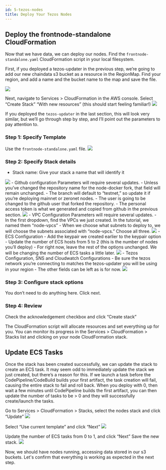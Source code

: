 ```yaml
---
id: 5-tezos-nodes
title: Deploy Your Tezos Nodes
---
```


## Deploy the frontnode-standalone CloudFormation

Now that we have data, we can deploy our nodes. Find the `frontnode-standalone.yaml` CloudFormation script in your local filesystem.

First, if you deployed a tezos-updater in the previous step, we’re going to add our new chaindata s3 bucket as a resource in the RegionMap. Find your region, and add a name and the bucket name to the map and save the file. 

<img src="/img/images/nodes-1.png"/>

Next, navigate to Services > CloudFormation in the AWS console. Select “Create Stack” “With new resources” (this should start feeling familiar!) 
<img src="/img/images/nodes-2.png"/>

If you deployed the `tezos-updater` in the last section, this will look very similar, but we’ll go through step by step, and I’ll point out the parameters to pay attention to.

### Step 1: Specify Template

Use the `frontnode-standalone.yaml` file.
<img src="/img/images/nodes-3.png"/>

### Step 2:  Specify Stack details
 - Stack name: Give your stack a name that will identify it
<img src="/img/images/nodes-4.png"/>
 - Github configuration Parameters will require several updates. 
 - Unless you’ve changed the repository name for the node-docker fork, that field will remain unchanged.
 - The branch will default to “testnet,” so update it if you’re deploying mainnet or zeronet nodes.
 - The user is going to be changed to the github user that forked the repository.
 - The personal access token is what we generated and copied from github in the previous section.
<img src="/img/images/nodes-5.png"/>
 - VPC Configuration Parameters will require several updates. 
 - In the first dropdown, find the VPCs we just created. In the tutorial, we named them “node-vpcs”
 - When we choose what subnets to deploy to, we will choose the subnets associated with “node-vpcs.” Choose all three.
<img src="/img/images/nodes-6.png"/>
 - ECS Configuration 
 - Add the keypair we created earlier to the keypair option
 - Update the number of ECS hosts from 5 to 2 (this is the number of nodes you’ll deploy)
 - For right now, leave the rest of the options unchanged. We will be changing the number of ECS tasks a little later.
 <img src="/img/images/nodes-7.png"/>
 - Tezos Configuration, SNS and Cloudwatch Configurations
 - Be sure the tezos network you’re connecting to matches the tezos-updater you will be using in your region
 - The other fields can be left as is for now.
<img src="/img/images/nodes-8.png"/>

### Step 3: Configure stack options
 You don’t need to do anything here. Click next.

### Step 4: Review
 Check the acknowledgement checkbox and click “Create stack”

The CloudFormation script will allocate resources and set everything up for you. You can monitor its progress in the Services > CloudFormation > Stacks list and clicking on your node CloudFormation stack. 


## Update ECS Tasks
Once the stack has been created successfully, we can update the stack to create an ECS task. It may seem odd to immediately update the stack we just created, but there’s a reason for this. If we launch a task before the CodePipeline/CodeBuild builds your first artifact, the task creation will fail, causing the entire stack to fail and roll back. When you deploy with 0, then wait a few minutes until CodePipeline builds the first artifact, you can then update the number of tasks to be > 0 and they will successfully create/launch the tasks.

Go to Services > CloudFormation > Stacks, select the nodes stack and click “Update”
<img src="/img/images/nodes-9.png"/>

Select “Use current template” and click “Next”
<img src="/img/images/nodes-10.png"/>

Update the number of ECS tasks from 0 to 1, and click “Next” Save the new stack. 
<img src="/img/images/nodes-11.png"/>

Now, we should have nodes running, accessing data stored in our s3 buckets. Let's confirm that everything is working as expected in the next step.